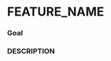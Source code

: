 <!-- Add a name to your PR below -->
# FEATURE_NAME

### Goal
<!-- What do you want to achieve? -->


### DESCRIPTION

<!-- Enter a short description here -->
